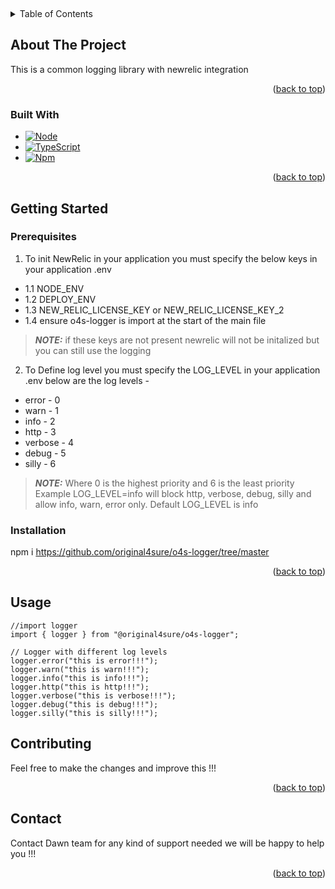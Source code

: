 <a name="readme-top"></a>
<br />

<!-- TABLE OF CONTENTS -->
<details>
  <summary>Table of Contents</summary>
  <ol>
    <li>
      <a href="#about-the-project">About The Project</a>
      <ul>
        <li><a href="#built-with">Built With</a></li>
      </ul>
    </li>
    <li>
      <a href="#getting-started">Getting Started</a>
      <ul>
        <li><a href="#prerequisites">Prerequisites</a></li>
        <li><a href="#installation">Installation</a></li>
      </ul>
    </li>
    <li><a href="#usage">Usage</a></li>
    <li><a href="#contributing">Contributing</a></li>
    <li><a href="#contact">Contact</a></li>
  </ol>
</details>


<!-- ABOUT THE PROJECT -->
## About The Project

This is a common logging library with newrelic integration

<p align="right">(<a href="#readme-top">back to top</a>)</p>


### Built With

* [![Node][Node.js]][Node-url]
* [![TypeScript][TypeScript.img]][TypeScript-url]
* [![Npm][Npm.img]][Npm-url]

<p align="right">(<a href="#readme-top">back to top</a>)</p>


<!-- GETTING STARTED -->
## Getting Started

### Prerequisites

1. To init NewRelic in your application you must specify the below keys in your application .env

  * 1.1 NODE_ENV
  * 1.2 DEPLOY_ENV
  * 1.3 NEW_RELIC_LICENSE_KEY or NEW_RELIC_LICENSE_KEY_2
  * 1.4 ensure o4s-logger is import at the start of the main file

  > **_NOTE:_**  if these keys are not present newrelic will not be initalized but you can still use the logging 


2. To Define log level you must specify the LOG_LEVEL in your application .env
below are the log levels -
* error - 0
* warn  - 1
* info  - 2
* http  - 3
* verbose - 4
* debug - 5
* silly - 6

> **_NOTE:_** Where 0 is the highest priority and 6 is the least priority
Example LOG_LEVEL=info will block http, verbose, debug, silly and allow info, warn, error only. Default LOG_LEVEL is info

### Installation

npm i https://github.com/original4sure/o4s-logger/tree/master
<p align="right">(<a href="#readme-top">back to top</a>)</p>


<!-- USAGE EXAMPLES -->
## Usage
```node
//import logger
import { logger } from "@original4sure/o4s-logger";

// Logger with different log levels
logger.error("this is error!!!");
logger.warn("this is warn!!!");
logger.info("this is info!!!");
logger.http("this is http!!!");
logger.verbose("this is verbose!!!");
logger.debug("this is debug!!!");
logger.silly("this is silly!!!");
```


<!-- CONTRIBUTING -->
## Contributing

Feel free to make the changes and improve this !!! 

<p align="right">(<a href="#readme-top">back to top</a>)</p>


<!-- CONTACT -->
## Contact

Contact Dawn team for any kind of support needed we will be happy to help you !!!

<p align="right">(<a href="#readme-top">back to top</a>)</p>


<!-- MARKDOWN LINKS & IMAGES -->
<!-- https://www.markdownguide.org/basic-syntax/#reference-style-links -->
[Node.js]: https://img.shields.io/badge/node.js-6DA55F?style=for-the-badge&logo=node.js&logoColor=white
[Node-url]: https://nodejs.org/en/
[TypeScript.img]: https://img.shields.io/badge/typescript-%23007ACC.svg?style=for-the-badge&logo=typescript&logoColor=white
[TypeScript-url]: https://www.typescriptlang.org/
[Npm.img]: https://img.shields.io/badge/NPM-%23CB3837.svg?style=for-the-badge&logo=npm&logoColor=white
[Npm-url]: https://www.npmjs.com/
